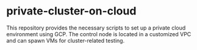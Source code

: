# private-cluster-on-cloud

This repository provides the necessary scripts to set up a private cloud environment using GCP. The control node is located in a customized VPC and can spawn VMs for cluster-related testing.
